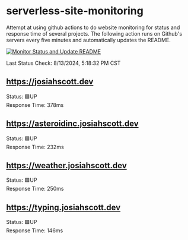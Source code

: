 # serverless-site-monitoring
Attempt at using github actions to do website monitoring for status and response time of several projects. The following action runs on Github's servers every five minutes and automatically updates the README.  

[![Monitor Status and Update README](https://github.com/JosiahSco/serverless-site-monitoring/actions/workflows/monitor.yaml/badge.svg)](https://github.com/JosiahSco/serverless-site-monitoring/actions/workflows/monitor.yaml)

Last Status Check: 8/13/2024, 5:18:32 PM CST

## https://josiahscott.dev
Status: 🟩UP  
Response Time: 378ms

## https://asteroidinc.josiahscott.dev
Status: 🟩UP  
Response Time: 232ms

## https://weather.josiahscott.dev
Status: 🟩UP  
Response Time: 250ms

## https://typing.josiahscott.dev
Status: 🟩UP  
Response Time: 146ms


